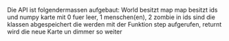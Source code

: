 Die API ist folgendermassen aufgebaut:
World besitzt map
map besitzt ids und numpy karte mit 0 fuer leer, 1 menschen(en), 2 zombie
in ids sind die klassen abgespeichert
die werden mit der Funktion step aufgerufen, returnt wird die neue Karte
un dimmer so weiter